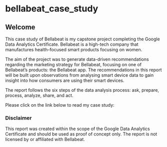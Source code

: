 # bellabeat_case_study

## Welcome
This case study of Bellabeat is my capstone project completing the Google Data Analytics Certificate. Bellabeat is a high-tech company that manufactures health-focused smart products focusing on women.

The aim of the project was to generate data-driven recommendations regarding the marketing strategy for Bellabeat, focusing on one of Bellabeat’s products: the Bellabeat app. The recommendations in this report will be built upon observations from analysing smart device data to gain insight into how consumers are using their smart devices.

The report follows the six steps of the data analysis process: ask, prepare, process, analyze, share, and act.

Please click on the link below to read my case study:
[](https://fridakronquist.github.io/bellabeat_case_study/)

### Disclaimer
This report was created within the scope of the Google Data Analytics Certificate and should be used as proof of concept only. The report is not licensed by or affiliated with Bellabeat. 